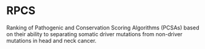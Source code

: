 # RPCS
Ranking of Pathogenic and Conservation Scoring Algorithms (PCSAs) based on their ability to separating somatic driver mutations from non-driver mutations in head and neck cancer.
